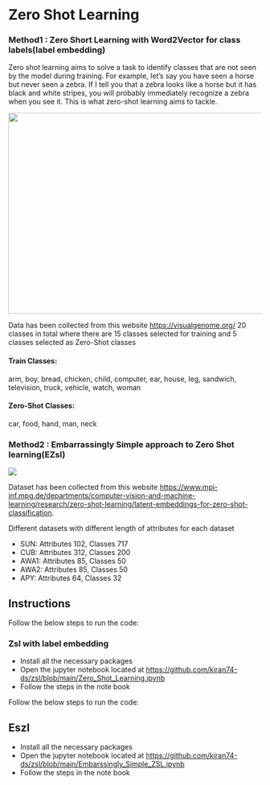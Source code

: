 # Zero Shot Learning 

### Method1 : Zero Short Learning with Word2Vector for class labels(label embedding)
Zero shot learning aims to solve a task to identify classes that are not seen by the model during training.
For example, let’s say you have seen a horse but never seen a zebra. If I tell you that a zebra looks like a horse but it has black and white stripes, you will probably immediately recognize a zebra when you see it.
This is what zero-shot learning aims to tackle.

<img src="https://www.learnopencv.com/wp-content/uploads/2020/06/zero-shot-learning-embedding-based-methods.png" width=600, height=400>

Data has been collected from this website https://visualgenome.org/ 20 classes in total where there are 15 classes selected for training and 5 classes selected as Zero-Shot classes

#### Train Classes:
arm, boy, bread, chicken, child, computer, ear, house, leg, sandwich, television, truck, vehicle, watch, woman
#### Zero-Shot Classes:
car, food, hand, man, neck

### Method2 : Embarrassingly Simple approach to Zero Shot learning(EZsl)


<img src="https://iq.opengenus.org/content/images/2020/01/Screenshot-from-2020-01-27-00-56-44.png">

Dataset has been collected from this website https://www.mpi-inf.mpg.de/departments/computer-vision-and-machine-learning/research/zero-shot-learning/latent-embeddings-for-zero-shot-classification.

Different datasets with different length of attributes for each dataset 
+ SUN: Attributes 102,  Classes 717
+ CUB: Attributes 312,  Classes 200
+ AWA1: Attributes 85,  Classes 50 
+ AWA2: Attributes 85,  Classes 50
+ APY: Attributes 64,   Classes 32


## Instructions

Follow the below steps to run the code:
### Zsl with label embedding
+ Install all the necessary packages
+ Open the jupyter notebook located at 
https://github.com/kiran74-ds/zsl/blob/main/Zero_Shot_Learning.ipynb
+ Follow the steps in the note book

Follow the below steps to run the code:

## Eszl
+ Install all the necessary packages
+ Open the jupyter notebook located at 
https://github.com/kiran74-ds/zsl/blob/main/Embarssingly_Simple_ZSL.ipynb
+ Follow the steps in the note book
